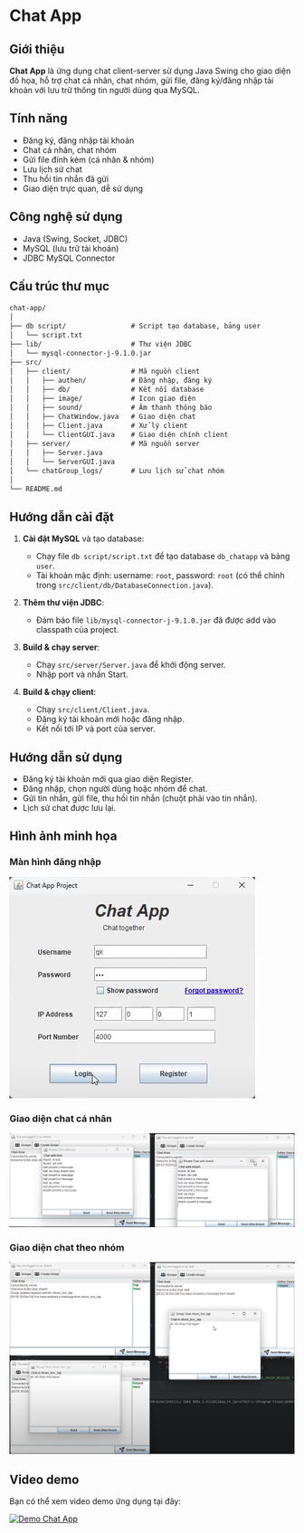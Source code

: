 # Chat App

## Giới thiệu

**Chat App** là ứng dụng chat client-server sử dụng Java Swing cho giao diện đồ họa, hỗ trợ chat cá nhân, chat nhóm, gửi file, đăng ký/đăng nhập tài khoản với lưu trữ thông tin người dùng qua MySQL.

## Tính năng

- Đăng ký, đăng nhập tài khoản
- Chat cá nhân, chat nhóm
- Gửi file đính kèm (cá nhân & nhóm)
- Lưu lịch sử chat
- Thu hồi tin nhắn đã gửi
- Giao diện trực quan, dễ sử dụng

## Công nghệ sử dụng

- Java (Swing, Socket, JDBC)
- MySQL (lưu trữ tài khoản)
- JDBC MySQL Connector

## Cấu trúc thư mục

```
chat-app/
│
├── db script/                # Script tạo database, bảng user
│   └── script.txt
├── lib/                      # Thư viện JDBC
│   └── mysql-connector-j-9.1.0.jar
├── src/
│   ├── client/               # Mã nguồn client
│   │   ├── authen/           # Đăng nhập, đăng ký
│   │   ├── db/               # Kết nối database
│   │   ├── image/            # Icon giao diện
│   │   ├── sound/            # Âm thanh thông báo
│   │   ├── ChatWindow.java   # Giao diện chat
│   │   ├── Client.java       # Xử lý client
│   │   └── ClientGUI.java    # Giao diện chính client
│   ├── server/               # Mã nguồn server
│   │   ├── Server.java
│   │   └── ServerGUI.java
│   └── chatGroup_logs/       # Lưu lịch sử chat nhóm
│
└── README.md
```

## Hướng dẫn cài đặt

1. **Cài đặt MySQL** và tạo database:
   - Chạy file `db script/script.txt` để tạo database `db_chatapp` và bảng `user`.
   - Tài khoản mặc định: username: `root`, password: `root` (có thể chỉnh trong `src/client/db/DatabaseConnection.java`).

2. **Thêm thư viện JDBC**:
   - Đảm bảo file `lib/mysql-connector-j-9.1.0.jar` đã được add vào classpath của project.

3. **Build & chạy server**:
   - Chạy `src/server/Server.java` để khởi động server.
   - Nhập port và nhấn Start.

4. **Build & chạy client**:
   - Chạy `src/client/Client.java`.
   - Đăng ký tài khoản mới hoặc đăng nhập.
   - Kết nối tới IP và port của server.

## Hướng dẫn sử dụng

- Đăng ký tài khoản mới qua giao diện Register.
- Đăng nhập, chọn người dùng hoặc nhóm để chat.
- Gửi tin nhắn, gửi file, thu hồi tin nhắn (chuột phải vào tin nhắn).
- Lịch sử chat được lưu lại.

## Hình ảnh minh họa

### Màn hình đăng nhập
![Đăng nhập](screenshots/login.png)

### Giao diện chat cá nhân
![Chat](screenshots/private_chat.png)

### Giao diện chat theo nhóm
![Chat](screenshots/group_chat.png)


## Video demo

Bạn có thể xem video demo ứng dụng tại đây:

[![Demo Chat App](https://img.youtube.com/vi/se2Z_JbxLDs/maxresdefault.jpg)](https://www.youtube.com/watch?v=se2Z_JbxLDs)

